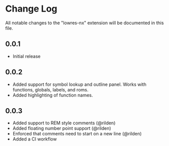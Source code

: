 # Change Log

All notable changes to the "lowres-nx" extension will be documented in this file.

## 0.0.1
- Initial release

## 0.0.2
- Added support for symbol lookup and outline panel. Works with functions, globals, labels, and roms.
- Added highlighting of function names.

## 0.0.3
- Added support to REM style comments (@rilden)
- Added floating number point support (@rilden)
- Enforced that comments need to start on a new line (@rilden)
- Added a CI workflow
